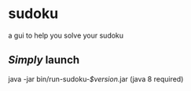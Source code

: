 # sudoku
a gui to help you solve your sudoku

## *Simply* launch
java -jar bin/run-sudoku-*$version*.jar
(java 8 required)